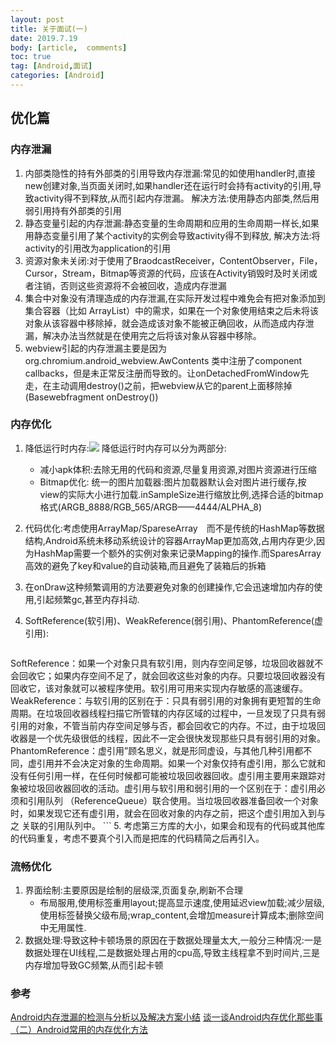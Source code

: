 ```yaml
---
layout: post
title: 关于面试(一)
date: 2019.7.19
body: [article,  comments]
toc: true
tag: [Android,面试]
categories: [Android]
---
```

## 优化篇

### 内存泄漏

1. 内部类隐性的持有外部类的引用导致内存泄漏:常见的如使用handler时,直接new创建对象,当页面关闭时,如果handler还在运行时会持有activity的引用,导致activity得不到释放,从而引起内存泄漏。
    解决方法:使用静态内部类,然后用弱引用持有外部类的引用
    <!-- more -->
2. 静态变量引起的内存泄漏:静态变量的生命周期和应用的生命周期一样长,如果用静态变量引用了某个activity的实例会导致activity得不到释放,
    解决方法:将activity的引用改为application的引用
3. 资源对象未关闭:对于使用了BraodcastReceiver，ContentObserver，File，Cursor，Stream，Bitmap等资源的代码，应该在Activity销毁时及时关闭或者注销，否则这些资源将不会被回收，造成内存泄漏
4. 集合中对象没有清理造成的内存泄漏,在实际开发过程中难免会有把对象添加到集合容器（比如 ArrayList）中的需求，如果在一个对象使用结束之后未将该对象从该容器中移除掉，就会造成该对象不能被正确回收，从而造成内存泄漏，解决办法当然就是在使用完之后将该对象从容器中移除。
5. webview引起的内存泄漏主要是因为org.chromium.android_webview.AwContents 类中注册了component callbacks，但是未正常反注册而导致的。让onDetachedFromWindow先走，在主动调用destroy()之前，把webview从它的parent上面移除掉(Basewebfragment onDestroy())

### 内存优化

1. 降低运行时内存:![](https://coolyun1.oss-cn-shenzhen.aliyuncs.com/20190719141209.png)
    降低运行时内存可以分为两部分:
    *   减小apk体积:去除无用的代码和资源,尽量复用资源,对图片资源进行压缩
    *   Bitmap优化:  统一的图片加载器:图片加载器默认会对图片进行缓存,按view的实际大小进行加载.inSampleSize进行缩放比例,选择合适的bitmap格式(ARGB_8888/RGB_565/ARGB——4444/ALPHA_8)
2. 代码优化:考虑使用ArrayMap/SpareseArray　而不是传统的HashMap等数据结构,Android系统未移动系统设计的容器ArrayMap更加高效,占用内存更少,因为HashMap需要一个额外的实例对象来记录Mapping的操作.而SparesArray高效的避免了key和value的自动装箱,而且避免了装箱后的拆箱
3. 在onDraw这种频繁调用的方法要避免对象的创建操作,它会迅速增加内存的使用,引起频繁gc,甚至内存抖动.
4. SoftReference(软引用)、WeakReference(弱引用)、PhantomReference(虚引用):
    
    ``` 
SoftReference：如果一个对象只具有软引用，则内存空间足够，垃圾回收器就不会回收它；如果内存空间不足了，就会回收这些对象的内存。只要垃圾回收器没有回收它，该对象就可以被程序使用。软引用可用来实现内存敏感的高速缓存。
WeakReference：与软引用的区别在于：只具有弱引用的对象拥有更短暂的生命周期。在垃圾回收器线程扫描它所管辖的内存区域的过程中，一旦发现了只具有弱引用的对象，不管当前内存空间足够与否，都会回收它的内存。不过，由于垃圾回收器是一个优先级很低的线程，因此不一定会很快发现那些只具有弱引用的对象。
PhantomReference：虚引用”顾名思义，就是形同虚设，与其他几种引用都不同，虚引用并不会决定对象的生命周期。如果一个对象仅持有虚引用，那么它就和没有任何引用一样，在任何时候都可能被垃圾回收器回收。虚引用主要用来跟踪对象被垃圾回收器回收的活动。虚引用与软引用和弱引用的一个区别在于：虚引用必须和引用队列 （ReferenceQueue）联合使用。当垃圾回收器准备回收一个对象时，如果发现它还有虚引用，就会在回收对象的内存之前，把这个虚引用加入到与之 关联的引用队列中。
    ```
5. 考虑第三方库的大小，如果会和现有的代码或其他库的代码重复，考虑不要真个引入而是把库的代码精简之后再引入。

### 流畅优化
1. 界面绘制:主要原因是绘制的层级深,页面复杂,刷新不合理
    *   布局服用,使用标签重用layout;提高显示速度,使用延迟view加载;减少层级,使用标签替换父级布局;wrap_content,会增加measure计算成本;删除空间中无用属性.   
2. 数据处理:导致这种卡顿场景的原因在于数据处理量太大,一般分三种情况:一是数据处理在UI线程,二是数据处理占用的cpu高,导致主线程拿不到时间片,三是内存增加导致GC频繁,从而引起卡顿





### 参考
[Android内存泄漏的检测与分析以及解决方案小结](https://www.jianshu.com/p/bdc88955961c)
[谈一谈Android内存优化那些事（二）Android常用的内存优化方法](https://www.jianshu.com/p/8ee81d5ff770)





